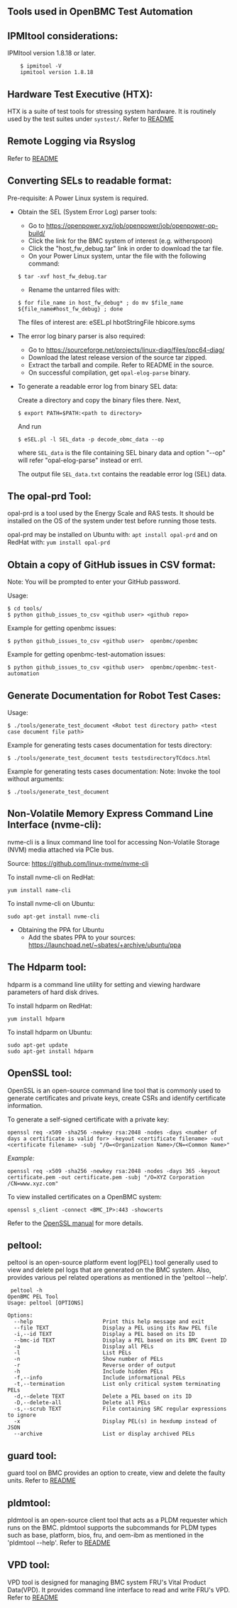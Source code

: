## Tools used in OpenBMC Test Automation

## IPMItool considerations:

IPMItool version 1.8.18 or later.

```
    $ ipmitool -V
    ipmitool version 1.8.18
```

## Hardware Test Executive (HTX):

HTX is a suite of test tools for stressing system hardware. It is routinely used
by the test suites under `systest/`. Refer to
[README](https://github.com/open-power/HTX)

## Remote Logging via Rsyslog

Refer to
[README](https://github.com/openbmc/phosphor-logging/blob/master/README.md#remote-logging-via-rsyslog)

## Converting SELs to readable format:

Pre-requisite: A Power Linux system is required.

- Obtain the SEL (System Error Log) parser tools:

  - Go to https://openpower.xyz/job/openpower/job/openpower-op-build/
  - Click the link for the BMC system of interest (e.g. witherspoon)
  - Click the "host_fw_debug.tar" link in order to download the tar file.
  - On your Power Linux system, untar the file with the following command:

  ```
  $ tar -xvf host_fw_debug.tar
  ```

  - Rename the untarred files with:

  ```
  $ for file_name in host_fw_debug* ; do mv $file_name ${file_name#host_fw_debug} ; done
  ```

  The files of interest are: eSEL.pl hbotStringFile hbicore.syms

- The error log binary parser is also required:

  - Go to https://sourceforge.net/projects/linux-diag/files/ppc64-diag/
  - Download the latest release version of the source tar zipped.
  - Extract the tarball and compile. Refer to README in the source.
  - On successful compilation, get `opal-elog-parse` binary.

- To generate a readable error log from binary SEL data:

  Create a directory and copy the binary files there. Next,

  ```
  $ export PATH=$PATH:<path to directory>
  ```

  And run

  ```
  $ eSEL.pl -l SEL_data -p decode_obmc_data --op
  ```

  where `SEL_data` is the file containing SEL binary data and option "--op" will
  refer "opal-elog-parse" instead or errl.

  The output file `SEL_data.txt` contains the readable error log (SEL) data.

## The opal-prd Tool:

opal-prd is a tool used by the Energy Scale and RAS tests. It should be
installed on the OS of the system under test before running those tests.

opal-prd may be installed on Ubuntu with: `apt install opal-prd` and on RedHat
with: `yum install opal-prd`

## Obtain a copy of GitHub issues in CSV format:

Note: You will be prompted to enter your GitHub password.

Usage:

```
$ cd tools/
$ python github_issues_to_csv <github user> <github repo>
```

Example for getting openbmc issues:

```
$ python github_issues_to_csv <github user>  openbmc/openbmc
```

Example for getting openbmc-test-automation issues:

```
$ python github_issues_to_csv <github user>  openbmc/openbmc-test-automation
```

## Generate Documentation for Robot Test Cases:

Usage:

```
$ ./tools/generate_test_document <Robot test directory path> <test case document file path>
```

Example for generating tests cases documentation for tests directory:

```
$ ./tools/generate_test_document tests testsdirectoryTCdocs.html
```

Example for generating tests cases documentation: Note: Invoke the tool without
arguments:

```
$ ./tools/generate_test_document
```

## Non-Volatile Memory Express Command Line Interface (nvme-cli):

nvme-cli is a linux command line tool for accessing Non-Volatile Storage (NVM)
media attached via PCIe bus.

Source: https://github.com/linux-nvme/nvme-cli

To install nvme-cli on RedHat:

```
yum install name-cli
```

To install nvme-cli on Ubuntu:

```
sudo apt-get install nvme-cli
```

- Obtaining the PPA for Ubuntu
  - Add the sbates PPA to your sources:
    https://launchpad.net/~sbates/+archive/ubuntu/ppa

## The Hdparm tool:

hdparm is a command line utility for setting and viewing hardware parameters of
hard disk drives.

To install hdparm on RedHat:

```
yum install hdparm
```

To install hdparm on Ubuntu:

```
sudo apt-get update
sudo apt-get install hdparm
```

## OpenSSL tool:

OpenSSL is an open-source command line tool that is commonly used to generate
certificates and private keys, create CSRs and identify certificate information.

To generate a self-signed certificate with a private key:

```
openssl req -x509 -sha256 -newkey rsa:2048 -nodes -days <number of days a certificate is valid for> -keyout <certificate filename> -out <certificate filename> -subj "/O=<Organization Name>/CN=<Common Name>"
```

_Example:_

```
openssl req -x509 -sha256 -newkey rsa:2048 -nodes -days 365 -keyout certificate.pem -out certificate.pem -subj "/O=XYZ Corporation /CN=www.xyz.com"
```

To view installed certificates on a OpenBMC system:

```
openssl s_client -connect <BMC_IP>:443 -showcerts
```

Refer to the
[OpenSSL manual](https://www.openssl.org/docs/manmaster/man1/req.html) for more
details.

## peltool:

peltool is an open-source platform event log(PEL) tool generally used to view
and delete pel logs that are generated on the BMC system. Also, provides various
pel related operations as mentioned in the 'peltool --help'.

```
 peltool -h
OpenBMC PEL Tool
Usage: peltool [OPTIONS]

Options:
  --help                      Print this help message and exit
  --file TEXT                 Display a PEL using its Raw PEL file
  -i,--id TEXT                Display a PEL based on its ID
  --bmc-id TEXT               Display a PEL based on its BMC Event ID
  -a                          Display all PELs
  -l                          List PELs
  -n                          Show number of PELs
  -r                          Reverse order of output
  -h                          Include hidden PELs
  -f,--info                   Include informational PELs
  -t,--termination            List only critical system terminating PELs
  -d,--delete TEXT            Delete a PEL based on its ID
  -D,--delete-all             Delete all PELs
  -s,--scrub TEXT             File containing SRC regular expressions to ignore
  -x                          Display PEL(s) in hexdump instead of JSON
  --archive                   List or display archived PELs
```

## guard tool:

guard tool on BMC provides an option to create, view and delete the faulty
units. Refer to [README](https://github.com/open-power/guard#readme)

## pldmtool:

pldmtool is an open-source client tool that acts as a PLDM requester which runs
on the BMC. pldmtool supports the subcommands for PLDM types such as base,
platform, bios, fru, and oem-ibm as mentioned in the 'pldmtool --help'. Refer to
[README](https://github.com/openbmc/pldm/tree/master/pldmtool#README.md)

## VPD tool:

VPD tool is designed for managing BMC system FRU's Vital Product Data(VPD). It
provides command line interface to read and write FRU's VPD. Refer to
[README](https://github.com/openbmc/openpower-vpd-parser/blob/master/vpd-tool/README.md)
